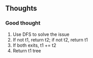 ##  Thoughts

###  Good thought
1.  Use DFS to solve the issue
2.  If not t1, return t2; if not t2, return t1
3.  If both exits, t1 += t2
4.  Return t1 tree